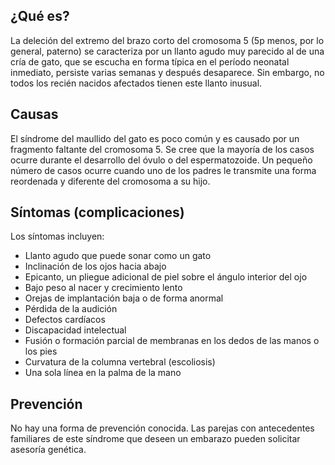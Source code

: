 ﻿## ¿Qué es?
La deleción del extremo del brazo corto del cromosoma 5 (5p menos, por lo general, paterno) se caracteriza por un llanto agudo muy parecido al de una cría de gato, que se escucha en forma típica en el período neonatal inmediato, persiste varias semanas y después desaparece. Sin embargo, no todos los recién nacidos afectados tienen este llanto inusual. 
## Causas
El síndrome del maullido del gato es poco común y es causado por un fragmento faltante del cromosoma 5.
Se cree que la mayoría de los casos ocurre durante el desarrollo del óvulo o del espermatozoide. Un pequeño número de casos ocurre cuando uno de los padres le transmite una forma reordenada y diferente del cromosoma a su hijo.
## Síntomas (complicaciones)

Los síntomas incluyen:
-	Llanto agudo que puede sonar como un gato
-	Inclinación de los ojos hacia abajo
-	Epicanto, un pliegue adicional de piel sobre el ángulo interior del ojo
-	Bajo peso al nacer y crecimiento lento
-	Orejas de implantación baja o de forma anormal
-	Pérdida de la audición
-	Defectos cardíacos 
-	Discapacidad intelectual
-	Fusión o formación parcial de membranas en los dedos de las manos o los pies
-	Curvatura de la columna vertebral (escoliosis)
-	Una sola línea en la palma de la mano
## Prevención
No hay una forma de prevención conocida. Las parejas con antecedentes familiares de este síndrome que deseen un embarazo pueden solicitar asesoría genética.

